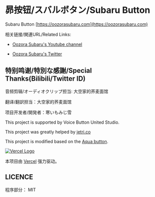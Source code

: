 # 昴按钮/スバルボタン/Subaru Button

Subaru Button [https://oozorasubaru.com](https://oozorasubaru.com)


相关链接/関連URL/Related Links:

* [Oozora Subaru's Youtube channel](https://www.youtube.com/channel/UCvzGlP9oQwU--Y0r9id_jnA)

* [Oozora Subaru's Twitter](https://twitter.com/oozorasubaru)

## 特别鸣谢/特別な感謝/Special Thanks(Bilibili/Twitter ID)

音频剪辑/オーディオクリップ担当: 大空家的荞麦面馆

翻译/翻訳担当：大空家的荞麦面馆

项目开发者/開発者：寒いもみじ雪

This project is supported by Voice Button United Studio.

This project was greatly helped by [jetri.co](https://twitter.com/dragonjetmkii?s=09) 

This project is modified based on the [Aqua button](https://github.com/zyzsdy/aqua-button).

[![Vercel Logo](https://cdn.jsdelivr.net/gh/paizi/vue-test/vercel.svg)](https://vercel.com)

本项目由 [Vercel](https://vercel.com/) 强力驱动。

## LICENCE

程序部分： MIT


